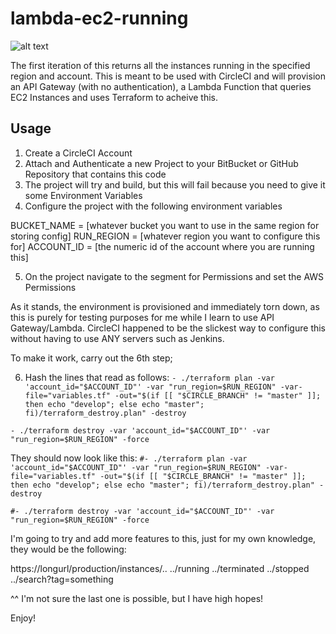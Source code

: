 # lambda-ec2-running

![alt text](https://cloud.githubusercontent.com/assets/3788860/18849849/c883b3b2-842c-11e6-80b0-bf0aaf6384a8.png)

The first iteration of this returns all the instances running in the specified region and account. This is meant to be used with CircleCI and will provision an API Gateway (with no authentication), a Lambda Function that queries EC2 Instances and uses Terraform to acheive this.

## Usage

1. Create a CircleCI Account
2. Attach and Authenticate a new Project to your BitBucket or GitHub Repository that contains this code
3. The project will try and build, but this will fail because you need to give it some Environment Variables
4. Configure the project with the following environment variables

  BUCKET_NAME = [whatever bucket you want to use in the same region for storing config]
  RUN_REGION = [whatever region you want to configure this for]
  ACCOUNT_ID = [the numeric id of the account where you are running this]
  
5. On the project navigate to the segment for Permissions and set the AWS Permissions

As it stands, the environment is provisioned and immediately torn down, as this is purely for testing purposes for me while I learn to use API Gateway/Lambda. CircleCI happened to be the slickest way to configure this without having to use ANY servers such as Jenkins.

To make it work, carry out the 6th step;

6. Hash the lines that read as follows:
`- ./terraform plan -var 'account_id="$ACCOUNT_ID"' -var "run_region=$RUN_REGION" -var-file="variables.tf" -out="$(if [[ "$CIRCLE_BRANCH" != "master" ]]; then echo "develop"; else echo "master"; fi)/terraform_destroy.plan" -destroy`

`- ./terraform destroy -var 'account_id="$ACCOUNT_ID"' -var "run_region=$RUN_REGION" -force`

They should now look like this:
`#- ./terraform plan -var 'account_id="$ACCOUNT_ID"' -var "run_region=$RUN_REGION" -var-file="variables.tf" -out="$(if [[ "$CIRCLE_BRANCH" != "master" ]]; then echo "develop"; else echo "master"; fi)/terraform_destroy.plan" -destroy`

`#- ./terraform destroy -var 'account_id="$ACCOUNT_ID"' -var "run_region=$RUN_REGION" -force`

I'm going to try and add more features to this, just for my own knowledge, they would be the following:

https://longurl/production/instances/..
../running
../terminated
../stopped
../search?tag=something

^^ I'm not sure the last one is possible, but I have high hopes!

Enjoy!
